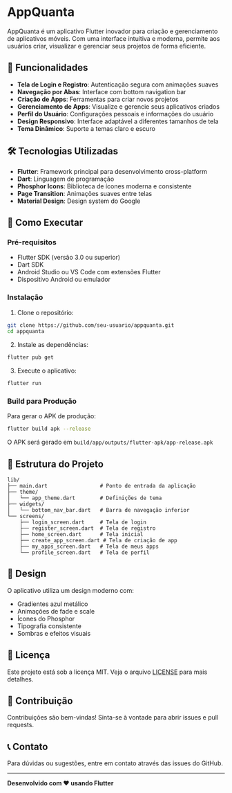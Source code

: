# AppQuanta

AppQuanta é um aplicativo Flutter inovador para criação e gerenciamento de aplicativos móveis. Com uma interface intuitiva e moderna, permite aos usuários criar, visualizar e gerenciar seus projetos de forma eficiente.

## 🚀 Funcionalidades

- **Tela de Login e Registro**: Autenticação segura com animações suaves
- **Navegação por Abas**: Interface com bottom navigation bar
- **Criação de Apps**: Ferramentas para criar novos projetos
- **Gerenciamento de Apps**: Visualize e gerencie seus aplicativos criados
- **Perfil do Usuário**: Configurações pessoais e informações do usuário
- **Design Responsivo**: Interface adaptável a diferentes tamanhos de tela
- **Tema Dinâmico**: Suporte a temas claro e escuro

## 🛠️ Tecnologias Utilizadas

- **Flutter**: Framework principal para desenvolvimento cross-platform
- **Dart**: Linguagem de programação
- **Phosphor Icons**: Biblioteca de ícones moderna e consistente
- **Page Transition**: Animações suaves entre telas
- **Material Design**: Design system do Google

## 📱 Como Executar

### Pré-requisitos

- Flutter SDK (versão 3.0 ou superior)
- Dart SDK
- Android Studio ou VS Code com extensões Flutter
- Dispositivo Android ou emulador

### Instalação

1. Clone o repositório:
```bash
git clone https://github.com/seu-usuario/appquanta.git
cd appquanta
```

2. Instale as dependências:
```bash
flutter pub get
```

3. Execute o aplicativo:
```bash
flutter run
```

### Build para Produção

Para gerar o APK de produção:

```bash
flutter build apk --release
```

O APK será gerado em `build/app/outputs/flutter-apk/app-release.apk`

## 📂 Estrutura do Projeto

```
lib/
├── main.dart                 # Ponto de entrada da aplicação
├── theme/
│   └── app_theme.dart        # Definições de tema
├── widgets/
│   └── bottom_nav_bar.dart   # Barra de navegação inferior
└── screens/
    ├── login_screen.dart     # Tela de login
    ├── register_screen.dart  # Tela de registro
    ├── home_screen.dart      # Tela inicial
    ├── create_app_screen.dart # Tela de criação de app
    ├── my_apps_screen.dart   # Tela de meus apps
    └── profile_screen.dart   # Tela de perfil
```

## 🎨 Design

O aplicativo utiliza um design moderno com:
- Gradientes azul metálico
- Animações de fade e scale
- Ícones do Phosphor
- Tipografia consistente
- Sombras e efeitos visuais

## 📄 Licença

Este projeto está sob a licença MIT. Veja o arquivo [LICENSE](LICENSE) para mais detalhes.

## 🤝 Contribuição

Contribuições são bem-vindas! Sinta-se à vontade para abrir issues e pull requests.

## 📞 Contato

Para dúvidas ou sugestões, entre em contato através das issues do GitHub.

---

**Desenvolvido com ❤️ usando Flutter**
